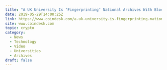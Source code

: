 ```yaml
---
title: "A UK University Is ‘Fingerprinting’ National Archives With Blockchain"
date: 2019-05-29T14:00:25Z
link: https://www.coindesk.com/a-uk-university-is-fingerprinting-national-archives-with-blockchain?utm_medium=RSS&utm_source=hune
site: www.coindesk.com
topic: crypto
category:
  - News
  - Technology
  - Video
  - Universities
  - Archives
draft: false
---
```

